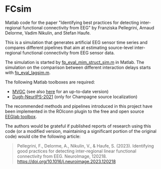 # FCsim
Matlab code for the paper "Identifying best practices for detecting inter-regional functional connectivity from EEG" by Franziska Pellegrini, Arnaud Delorme, Vadim Nikulin, and Stefan Haufe. 

This is a simulation that generates artificial EEG sensor time series and compares different pipelines that aim at 
estimating source-level inter-regional functional connectivity from EEG sensor data.

The simulation is started by [fp_eval_mim_struct_sim.m](fp_eval_mim_struct_sim.m) in Matlab. The simulation on the comparison between different interaction delays starts with [fp_eval_lagsim.m](fp_eval_lagsim.m). 

The following Matlab toolboxes are required:    
- [MVGC](https://github.com/lcbarnett/ssgc) (see also [here](https://users.sussex.ac.uk/~lionelb/MVGC/html/mvgchelp.html) for an up-to-date version)       
- [Dugh-NeurIPS-2021](https://github.com/AliHashemi-ai/Dugh-NeurIPS-2021) (only for Champagne source localization)    

The recommended methods and pipelines introduced in this project have been implemented in the ROIconn plugin to the free and open source [EEGlab toolbox](https://github.com/sccn/roiconnect).

The authors would be grateful if published reports of research using this code (or a modified version, maintaining a significant portion of the original code) would cite the following article: 
> Pellegrini, F., Delorme, A., Nikulin, V., & Haufe, S. (2023). Identifying good practices for detecting inter-regional linear functional connectivity from EEG. NeuroImage, 120218. https://doi.org/10.1016/j.neuroimage.2023.120218 
